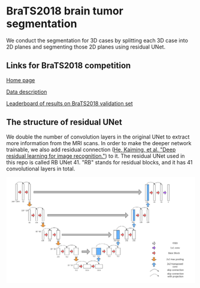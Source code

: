 # BraTS2018 brain tumor segmentation

We conduct the segmentation for 3D cases by splitting each 3D case into 2D planes and segmenting those 2D planes using residual UNet.

## Links for BraTS2018 competition

[Home page](https://www.med.upenn.edu/sbia/brats2018.html)

[Data description](https://www.med.upenn.edu/sbia/brats2018/data.html)

[Leaderboard of results on BraTS2018 validation set](https://www.cbica.upenn.edu/BraTS18/lboardValidation.html)

## The structure of residual UNet

We double the number of convolution layers in the original UNet to extract more information from the MRI scans. In order to make the deeper network trainable, we also add residual connection ([He, Kaiming, et al. "Deep residual learning for image recognition."](https://arxiv.org/abs/1512.03385)) to it. The residual UNet used in this repo is called RB UNet 41. "RB" stands for residual blocks, and it has 41 convolutional layers in total.

![Architecture of RB UNet41](/imgs/UNet_ResidualBlock_BraTS.png)